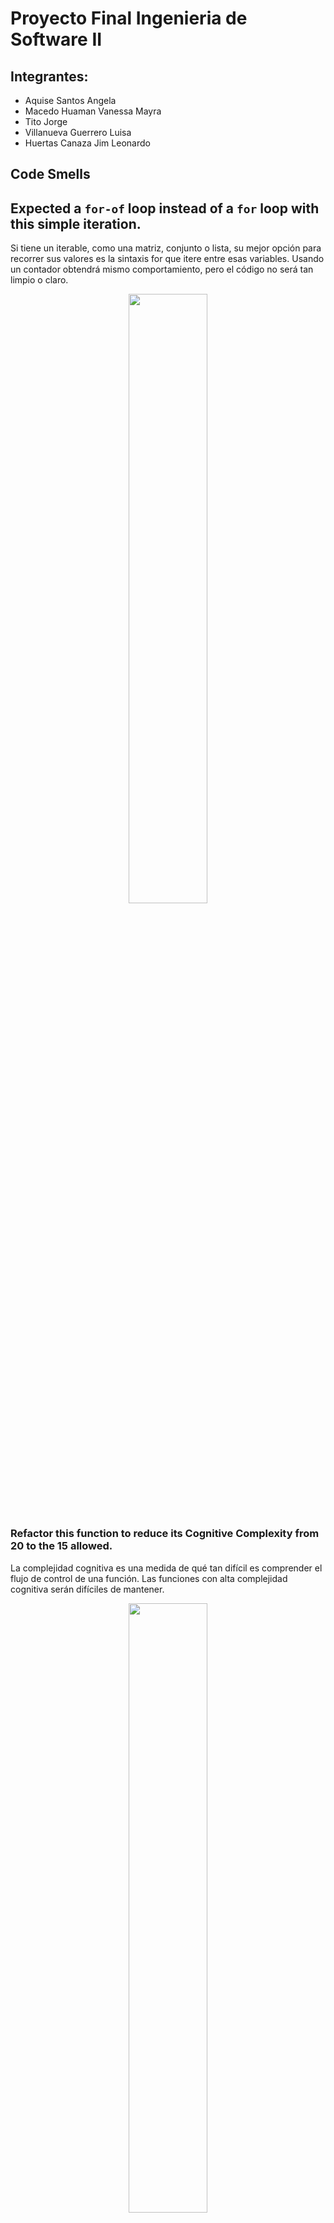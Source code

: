 

# Proyecto Final Ingenieria de Software II
## Integrantes:

- Aquise Santos Angela 
- Macedo Huaman Vanessa Mayra
- Tito Jorge
- Villanueva Guerrero Luisa
- Huertas Canaza Jim Leonardo


## Code Smells
## Expected a `for-of` loop instead of a `for` loop with this simple iteration.
Si tiene un iterable, como una matriz, conjunto o lista, su mejor opción para recorrer sus valores es la sintaxis for que itere entre esas variables. Usando un contador obtendrá mismo comportamiento, pero el código no será tan limpio o claro.

<p align="center">
    <img src="/readme_img/smell1.png" width="50%">
</p>

### Refactor this function to reduce its Cognitive Complexity from 20 to the 15 allowed.
La complejidad cognitiva es una medida de qué tan difícil es comprender el flujo de control de una función. Las funciones con alta complejidad cognitiva serán difíciles de mantener.
<p align="center">
    <img src="/readme_img/smell2.png" width="50%">
</p>
<p align="center">
    <img src="/readme_img/smell2_2.png" width="50%">
</p>


## Refactoring code smells
### Expected a `for-of` loop instead of a `for` loop with this simple iteration.

<p align="center">
    <img src="/readme_img/factorin1.png" width="50%">
</p>


### COMPOSING METHODS:  5. Introduce Explaining Variable
before
<p align="center">
    <img src="/imageRefactorization/event_before.png"width="50%">
</p>
after
<p align="center">
    <img src="/imageRefactorization/event_After.png" width="50%">
</p>

### FUNCTIONS SHOULD NOT BE EMPTY
Hay varias razones para que una función no tenga un cuerpo de función:
- Es una omisión involuntaria y debe corregirse para evitar un comportamiento inesperado en la producción.
- Aún no se admite, o nunca lo será. En este caso, debería lanzarse una excepción en los idiomas donde ese mecanismo está disponible.
- El método es una anulación intencionalmente en blanco. En este caso, un comentario anidado debería explicar el motivo de la anulación en blanco.

Solucion de compilacion
<p align="center">
    <img src="/readme_img/compilation_S.png">
</p>
Ejemplos:

- Before arrow function
<p align="center">
    <img src="/readme_img/itemclick.png">
</p>

- After arrow function
<p align="center">
    <img src="/readme_img/itemclick_S.png">
</p>

- Before method
<p align="center">
    <img src="/readme_img/settitle.png">
</p>

- After method
<p align="center">
    <img src="/readme_img/settitle_S.png">
</p>


## [Pipeline de CI/CD](jenkinsfile)

#### Requisitos

:heavy_check_mark: Jenkins Plugins
* [PipeLine](https://plugins.jenkins.io/workflow-aggregator/)
* [Jenkins NodeJS plugin v14.8](https://plugins.jenkins.io/git-parameter/)
* [Jenkins BlueOcean](https://plugins.jenkins.io/blueocean/)
* [Git Parameter](https://plugins.jenkins.io/git-parameter/)
* [SonarQube Scanner](https://plugins.jenkins.io/sonar/)

:heavy_check_mark: SonarQube

:heavy_check_mark: SonarScanner

### Pipeline Blue Ocean wiew

<img src="report-screenshots/pipeline-graph-report.png" width="50%">

### Reporte Sonar Scanner

<img src="report-screenshots/sonnar-scanner-report.png" width="50%">

# Construccion Automatica
Para la construcción automática nos apoyaremos en **Webpack**.

## Instalación
Seguiremos los siguientes pasos para la instalacion de Webpack y las dependencias necesarias para el proyecto.
```
mkdir x-spreadsheet && cd x-spreadsheet
npm init -y
npm install webpack webpack-cli --save-dev

mkdir dist src
touch webpack.config.js


npm install --save-dev file-loader css-loader file-loader
npm install --save-dev html-webpack-plugin
npm install --save-dev clean-webpack-plugin
npm install --save-dev webpack-dev-server
npm install --save-dev webpack-merge

# less
npm install less --save-dev
npm install less-loader --save-dev

npm install eslint --save-dev
./node_modules/.bin/eslint --init # airbnb


# test mocha
npm install --save-dev mocha

# babel
npm install --save-dev babel-loader babel-core babel-preset-env
# for macha
npm install --save-dev babel-register
# npm install --save-dev babel-plugin-transform-runtime
# npm install --save babel-runtime
```
## Configuración
En el archivo **package.json** añadimos el *script* correspondiente para poder ejecutar la construccion automatica .
- dev (Para el modo de desarrollo)
- build (Para el modo de produccion)

```
"scripts": {
	"dev": "webpack-dev-server --open --config build/webpack.dev.js",
    "build": "webpack --config build/webpack.prod.js",
}
```
## Ejecución
Para la construcción automática  del modo de desarrollo usamos el comando :

```
npm run dev

```
Para la construcción automática  del modo de produccion usamos el comando :

```
npm run build

```
 <p align="center">
    <img src="/readme_img/build.jpeg">
</p>

# Pruebas Unitarias


Para las pruebas unitarias xUnit usaremos **Mocha**  y  **Chai**. 

## Instalación
Instalamos Mocha, Chai y plugins para la conexión HTTP.

```
npm install --save-dev mocha chai chai-http
```
## Configuración
En el archivo **package.json** añadimos el *script* correspondiente para poder ejecutar la pruebas unitarias .
```
"scripts": {
	"test": "nyc ./node_modules/mocha/bin/mocha --require @babel/register --recursive test"
}
```
Creamos una carpeta llamada test para alojar los archivos que contendran las pruebas, trabajaremos sobre los archivos:
- formula_test.js
- format_test.js
- alphabet_test.js


## Formulas (formula_test.js)
Se realizaron pruebas unitarias xUnit para evaluar el funcionamientos de las formulas contenidas en el proyecto como:
- SUM
- AVERAGE
- MAX
- MIN
- IF
- AND
- OR
- CONCAT
 <p align="center">
    <img src="/readme_img/formula_test.png">
</p>

## Formato (formato_test.js)
Se realizaron pruebas unitarias xUnit para evaluar el funcionamientos de las funciones contenidas en el proyecto como:
- Percent
- Number
- USD
- EUR
- RMB
- Normal
- Text
 <p align="center">
    <img src="/readme_img/formato_test.png">
</p>

## Formato (alphabet_test.js)
Se realizaron pruebas unitarias xUnit para evaluar el funcionamientos de las funciones contenidas en el proyecto como:
- Index_At
- String_At

> Index_At

<p align="center">
    <img src="/readme_img/Alfabeto_test.png">
</p>

> String_At

<p align="center">
    <img src="/readme_img/Alfabeto_test2.png">
</p>

## Casos de Prueba
<p align="center">
    <img src="/readme_img/cases.png">
</p>

# Prueba de Seguridad - Owasp Zap

- Atacamos el proyecto utilizando Owasp Zap
<p align="center">
    <img src="readme_img/Prueba_de_Seguridad.png">
</p>

## Riesgo de la Pagina

<p align="center">
    <img src="readme_img/Riesgo_de_la_Pagina.png">
</p>

## Reporte de las Alertas Obtenidas

<p align="center">
    <img src="readme_img/Alertas.png">
</p>

## Tipo de Riesgos de las Alertas

<p align="center">
    <img src="readme_img/Tipos_de_Riesgo.png">
</p>

## Analizamos las Alertas
### CSP: Wildcard Directive (Riesgo Medio)
- The following directives either allow wildcard sources (or ancestors), are not defined, or are overly broadly defined:

frame-ancestors, form-action

- The directive(s): frame-ancestors, form-action are among the directives that do not fallback to default-src, missing/excluding them is the same as allowing anything.

### X-Frame-Options Header Not Set (Riesgo Medio)
- El encabezado X-Frame-Options no se incluye en la respuesta HTTP para proteger contra ataques 'ClickJacking'.

### El servidor divulga información mediante un campo(s) de encabezado de respuesta HTTP ''''X-Powered-By'''' (Riesgo Bajo)
- El servidor de la web/aplicación está divulgando información mediante uno o más encabezados de respuesta HTTP ''''X-Powered-By''''. El acceso a tal información podría facilitarle a los atacantes la identificación de otros marcos/componentes de los que su aplicación web depende y las vulnerabilidades a las que pueden estar sujetos tales componentes.

### X-Content-Type-Options Header Missing (Riesgo Bajo)
- El encabezado Anti-MIME-Sniffing X-Content-Type-Options no se estableció en 'nosniff'. Esto permite que las versiones anteriores de Internet Explorer y Chrome realicen un rastreo de MIME en el cuerpo de la respuesta, lo que podría hacer que el cuerpo de la respuesta se interprete y muestre como un tipo de contenido distinto del tipo de contenido declarado. Las versiones actuales (principios de 2014) y heredadas de Firefox usarán el tipo de contenido declarado (si se establece uno), en lugar de realizar un rastreo de MIME.

### Divulgación de la marca de hora - Unix (Riesgo Bajo)
- Una marca de tiempo ha sido divulgada por el servidor de la aplicación/el navegador - Unix

## Posibles Soluciones de cada Alerta

### CSP: Wildcard Directive (Riesgo Medio)
- Asegúrese de que su servidor web, servidor de aplicaciones, equilibrador de carga, etc. Esté configurado correctamente para establecer el encabezado Content-Security-Policy.

### X-Frame-Options Header Not Set (Riesgo Medio)
- La mayoría de los navegadores web modernos admiten el encabezado HTTP X-Frame-Options. Asegúrese de que esté configurado en todas las páginas web devueltas por su sitio (si espera que la página esté enmarcada solo por páginas en su servidor (por ejemplo, es parte de un FRAMESET), entonces querrá usar SAMEORIGIN; de lo contrario, si nunca espera la página para ser enmarcado, debe usar DENY. Alternativamente, considere implementar la directiva "frame-ancestors" de la Política de seguridad de contenido.

### El servidor divulga información mediante un campo(s) de encabezado de respuesta HTTP ''''X-Powered-By'''' (Riesgo Bajo)
- Asegúrese que su servidor web, servidor de aplicación, equilibrador de carga, etc. está configurado para suprimir encabezados ''''X-Powered-By".

### X-Content-Type-Options Header Missing (Riesgo Bajo)
- Asegúrese de que la aplicación / servidor web establezca el encabezado Content-Type de manera adecuada y que establezca el encabezado X-Content-Type-Options en 'nosniff' para todas las páginas web.

- Si es posible, asegúrese de que el usuario final utilice un navegador web moderno y que cumpla con los estándares que no realice el rastreo de MIME en absoluto, o que pueda ser dirigido por la aplicación web / servidor web para que no realice el rastreo de MIME.

### Divulgación de la marca de hora - Unix (Riesgo Bajo)
- Confirmar manualmente que los datos de marca de hora no son sensibles, y que los datos no pueden ser agregados a patrones explotables de divulgación.









